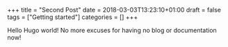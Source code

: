+++
title = "Second Post"
date = 2018-03-03T13:23:10+01:00
draft = false
tags = ["Getting started"]
categories = []
+++

Hello Hugo world! No more excuses for having no blog or documentation now!
